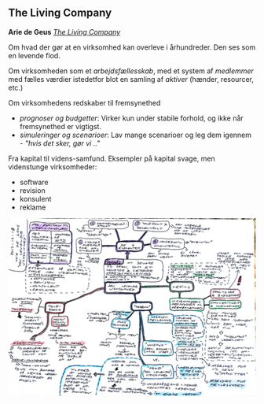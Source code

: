 ## The Living Company

**Arie de Geus** [*The Living Company*](https://www.amazon.co.uk/Living-Company-Learning-Longevity-Business/dp/1857881850/)

Om hvad der gør at en virksomhed kan overleve i århundreder. Den ses som en levende flod.

Om virksomheden som et *arbejdsfællesskab*, med et system af *medlemmer* med fælles værdier istedetfor blot en samling af *aktiver* (hænder, resourcer, etc.)

Om virksomhedens redskaber til fremsynethed

* *prognoser og budgetter*: Virker kun under stabile forhold, og ikke når fremsynethed er vigtigst.
* *simuleringer og scenarioer*: Lav mange scenarioer og leg dem igennem - *"hvis det sker, gør vi .."*

Fra kapital til videns-samfund. Eksempler på kapital svage, men videnstunge virksomheder:

* software
* revision
* konsulent
* reklame

![The Living Company](den-levende-virksomhed-2013-12.jpg)

